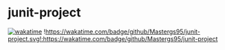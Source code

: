 # junit-project

[![wakatime](https://wakatime.com/badge/github/Mastergs95/junit-project.svg)](https://wakatime.com/badge/github/Mastergs95/junit-project)
!https://wakatime.com/badge/github/Mastergs95/junit-project.svg!:https://wakatime.com/badge/github/Mastergs95/junit-project
